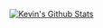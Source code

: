 [![Kevin's Github Stats](https://github-readme-stats.vercel.app/api?username=kevinjl321&count_private=true&show_icons=true&theme=dark&contribs=2k)](https://github.com/anuraghazra/github-readme-stats)
